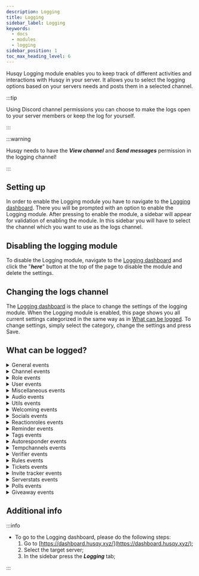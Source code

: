 ```yaml
---
description: Logging
title: Logging
sidebar_label: Logging
keywords:
  - docs
  - modules
  - logging
sidebar_position: 1
toc_max_heading_level: 6
---
```


Husqy Logging module enables you to keep track of different activities and interactions with Husqy in your server. It allows you to select the logging options based on your servers needs and posts them in a selected channel.

:::tip

Using Discord channel permissions you can choose to make the logs open to your server members or keep the log for yourself.

:::

:::warning

Husqy needs to have the **_View channel_** and **_Send messages_** permission in the logging channel!

:::

## Setting up

In order to enable the Logging module you have to navigate to the [Logging dashboard](#additional-info). There you will be prompted with an option to enable the Logging module. After pressing to enable the module, a sidebar will appear for validation of enabling the module. In this sidebar you will have to select the channel which you want to use as the logs channel.

## Disabling the logging module

To disable the Logging module, navigate to the [Logging dashboard](#additional-info) and click the "**_here_**" button at the top of the page to disable the module and delete the settings.

## Changing the logs channel

The [Logging dashboard](#additional-info) is the place to change the settings of the logging module. When the Logging module is enabled, this page shows you all current settings categorized in the same way as in [What can be logged](#what-can-be-logged). To change settings, simply select the category, change the settings and press Save.

## What can be logged?

<details>
  <summary>General events</summary>

1. `log_errors`: Logs when an error with Husqy occurs with an Husqy interaction;
2. `log_info`: Logs when one of the info commands is used;
3. `log_settings_changed`: Logs when a Husqy setting for the server is changed;
4. `log_support`: Logs when the support command is used;
5. `log_modules`: Logs when a module is enabled/disabled or changed;

</details>

<details>
  <summary>Channel events</summary>

1. `log_channel_create`: Logs when a new channel is created;
2. `log_channel_delete`: Logs when a channel is deleted;
3. `log_channel_update`: Logs when a channel is updated;
4. `log_clear_messages`: Logs when an amount of messages in a channel is deleted using the Husqy /mod_server clear_messages command;
5. `log_slowmode`: Logs when slowmode is enabled or disabled in a channel using the Husqy /mod_server slowmode command;
6. `log_channel_lock`: Logs when a channel is locked for use;
7. `log_channel_unlock`: Logs when a channel is unlocked for use;
8. `log_channel_join`: Logs when a user joins a channel;
9. `log_channel_leave`: Logs when a user leaves a channel;
10. `log_channel_move`: Logs when a user moves from one channel to another channel;

</details>

<details>
  <summary>Role events</summary>

1. `log_role_create`: Logs when a new role is created;
2. `log_role_delete`: Logs when a role is deleted;
3. `log_role_update`: Logs when a role is updated;

</details>

<details>
  <summary>User events</summary>

1. `log_user_warn_create`: Logs when a user is warned using Husqy;
2. `log_user_warn_delete`: Logs when a warning to a user is withdrawn;
3. `log_kick_events`: Logs when a user is kicked from the server;
4. `log_vckick`: Logs when a user is kicked from the voice channel using Husqy’s /mod_user vckick command;
5. `log_move`: Logs when a user is moved to another voice chanel using Husqy’s /mod_user move command;
6. `log_ban_create`: Logs when a user is banned from the server;
7. `log_ban_delete`: Logs when a users ban is withdrawn;
8. `log_tempmute`: Logs when a user is temporarily muted using Husqy’s /mod_user tempmute command;
9. `log_temptimeout`: Logs when a user has recieved a temporary time out using Husqy’s /mod_user temptimeout command;
10. `log_user_server_muted`: Logs when a user is server muted;
11. `log_user_server_unmuted`: Logs when a users server mute is lifted;
12. `log_user_server_deafend`: Logs when a user is server deafend;
13. `log_user_server_undeafend`: Logs when a users server deafen is lifted;
14. `log_user_deafend`: Logs when a user deafens themselfs;
15. `log_user_undeafend`: Logs when a users deafen is lifted by themselves;
16. `log_user_muted`: Logs when a user muted themselves;
17. `log_user_unmuted`: Logs when a users mute is lifted by themselves;
18. `log_user_stream_started`: Logs when a user started sharing their screen;
19. `log_user_stream_stopped`: Logs when a users stops sharing their screen;
20. `log_user_camera_stream_started`: Logs when a user turns on their camera;
21. `log_user_camera_stream_stopped`: Logs when a user turns off their camera;

</details>

<details>
  <summary>Miscellaneous events</summary>

1. `log_games`: Logs when a Husqy game is played;
2. `log_voice_message_transcribe`: Logs when a Discord audio message in a text channel is transcribed to text;
3. `log_meme`: Logs when a random meme is requested;

</details>

<details>
  <summary>Audio events</summary>

1. `log_audio_join`: Logs when Husqy joins a voice channel;
2. `log_audio_leave`: Logs when Husqy leaves a voice channel;
3. `log_audio_stop`: Logs when the audio playback is stopped by a user;
4. `log_audio_skip`: Logs when the current playing song is skipped by a user;
5. `log_audio_pause`: Logs when a user requested to pause the current playing song;
6. `log_audio_resume`: Logs when the current playing song is resumed after a pause request;
7. `log_audio_nowplaying`: Logs when the current playing song is requested;
8. `log_audio_queue`: Logs when the current queue is requested;
9. `log_music_play`: Logs when a new song is added to the queue;
10. `log_music_playnext`: Logs when a new song is added to the queue directly after the current playing song;
11. `log_music_tts`: Logs when a text-to-speech message is added to the queue;
12. `log_music_remove`: Logs when a song is removed from the queue;
13. `log_music_shuffle`: Logs when the queue is shuffled;
14. `log_music_search`: Logs when a source is searched for a query;
15. `log_radio_play`: Logs when radio is played;
16. `log_audio_seek`: Logs when a user requested to seek to a specified timestamp;
17. `log_audio_loop`: Logs when the loop is enabled/disabled for the current song;
18. `log_audio_volume`: Logs when the volume is changed;
19. `log_audio_restart`: Logs when a song is requested to restart by a user;

</details>

<details>
  <summary>Utils events</summary>

1. `log_customembed_send`: Logs when a custom created embed is send to a channel using the /utils custom_embed send command;
2. `log_customembed_create`: Logs when a custom embed is created using the /utils custom_embed create command;
3. `log_custommodal_create`: Logs when a custom modal is created using the /utils custom_modal create command;
4. `log_custommodal_preview`: Logs when a custom modal is preview using the /utils custom_modal preview command;
5. `log_color_viewed`: Logs when a color is viewed using the /utils color view command;
6. `log_domain_validated`: Logs when a domain has been validated;
7. `log_qr_generated`: Logs when a QR-code has been generated;
8. `log_time_converted`: Logs when a time has been converted;

</details>

<details>
  <summary>Welcoming events</summary>

1. `log_welcoming_response_create`: Logs when a new welcoming response has been created;
2. `log_welcoming_response_delete`: Logs when a welcoming response has been deleted;
3. `log_welcoming_timedrole_create`: Logs when a new timedrole has been created;
4. `log_welcoming_timedrole_delete`: Logs when a timedrole has been deleted;
5. `log_welcoming_check_welcome_dm`: Logs when a welcome message to a DM has been checked;
6. `log_welcoming_check_welcome_channel`: Logs when a welcome message to a channel has been checked;
7. `log_welcoming_check_leave_channel`: Logs when a leave message to a channel has been checked;
8. `log_welcoming_check_role_on_join`: Logs when autorole roles have been checked;
9. `log_welcoming_check_role_timed`: Logs when a timed role is added to a member;

</details>

<details>
  <summary>Socials events</summary>

1. `log_socials_reddit_remove`: Logs when a Subreddit is removed from the monitor list;
2. `log_socials_reddit_add`: Logs when a new Subreddit is added to the monitor list;
3. `log_socials_rss_remove`: Logs when an RSS Feed is removed from the monitor list;
4. `log_socials_rss_add`: Logs when a new RSS Feed is added to the monitor list;
5. `log_socials_twitch_remove`: Logs when a Twitch account is removed from the monitor list;
6. `log_socials_twitch_add`: Logs when a new Twitch account is added to the monitor list;
7. `log_socials_youtube_remove`: Logs when a YouTube channel is removed from the monitor list;
8. `log_socials_youtube_add`: Logs when a new YouTube channel is added to the monitor list;

</details>

<details>
  <summary>Reactionroles events</summary>

1. `log_reactionroles_panel_create`: Logs when a new reactionrole panel has been created;
2. `log_reactionroles_panel_delete`: Logs when a reactionrole panel is deleted;
3. `log_reactionroles_panel_edit`: Logs when a reactionrole panel is edited;
4. `log_reactionroles_panel_entry_create`: Logs when a reactionrole entry is added to a panel;
5. `log_reactionroles_panel_entry_delete`: Logs when a reactionrole entry is deleted from a panel;
6. `log_reactionroles_panel_entry_edit`: Logs when a reactionrole entry is edited;

</details>

<details>
  <summary>Reminder events</summary>

1. `log_reminder_add`: Logs when a user created a new reminder;
2. `log_reminder_delete`: Logs when a user deleted a reminder;
3. `log_reminder_list`: Logs when a user requested the list of their reminders;

</details>

<details>
  <summary>Tags events</summary>

1. `log_tag_create`: Logs when a new tag is created;
2. `log_tag_delete`: Logs when a tag is deleted;
3. `log_tag_edit`: Logs when an existing tag is edited;
4. `log_tag_used`: Logs when a tag is used;

</details>

<details>
  <summary>Autoresponder events</summary>

1. `log_autoresponder_trigger_created`: Logs when an new autoresponder trigger is created;
2. `log_autoresponder_trigger_deleted`: Logs when an autoresponder trigger is deleted;
3. `log_autoresponder_trigger_edited`: Logs when an autoresponder trigger is edited;
4. `log_autoresponder_trigger_hit`: Logs when one or more autorsponder trigger is hit;
5. `log_autoresponder_response_created`: Logs when an new autoresponder response is created;
6. `log_autoresponder_response_deleted`: Logs when an autoresponder response is deleted;

</details>

<details>
  <summary>Tempchannels events</summary>

1. `log_creation_channel_create`: Logs when new creation channels are created;
2. `log_creation_channel_delete`: Logs when creation channels are deleted;
3. `log_creation_channel_edit`: Logs when creation channels are edited;
4. `log_tempchannel_check_create`: Logs when a join event is checked for creating a tempchannel;
5. `log_tempchannel_check_delete`: Logs when a leave event is checked for deleting a tempchannel;
6. `log_tempchannel_name_edited`: Logs when a tempchannels name is edited;
7. `log_tempchannel_user_limit_edited`: Logs when a tempchannel user limit is edited;
8. `log_tempchannel_slowmode_edited`: Logs when a tempchannels slowmode is edited;
9. `log_tempchannel_bitrate_edited`: Logs when a tempchannels bitrate is edited;
10. `log_tempchannel_age_restriction_edited`: Logs when a tempchannels age restriction setting is edited;
11. `log_tempchannel_region_edited`: Logs when a tempchannels region is edited;
12. `log_tempchannel_claimed`: Logs when a tempchannels ownership is claimed*;
13. `log_tempchannel_transferred`: Logs when a tempchannels ownership is transferred*;
14. `log_tempchannel_deleted`: Logs when a tempchannel set is deleted**;
15. `log_tempchannel_block_rule_added`: Logs when a block rule is added to a tempchannel*;
16. `log_tempchannel_block_rule_removed`: Logs when a block rule is removed from a tempchannel*;
17. `log_tempchannel_trust_rule_added`: Logs when a trust rule is added to a tempchannel*;
18. `log_tempchannel_trust_rule_removed`: Logs when a trust rule is removed from a tempchannel*;

<br />
\* This event is only logged when it is run using the corresponding Husqy command or API (if available)
<br />
\** This event is only logged when it is run using the corresponding Husqy command or API (if available). If a channel is deleted manually, the log_channel_delete event is fired.

</details>

<details>
  <summary>Verifier events</summary>

1. `log_verifier_verification_create`: Logs when a verification has been created for a user;
2. `log_verifier_verification_handle`: Logs when a verification has been handled successfully for a user;

</details>

<details>
  <summary>Rules events</summary>

1. `log_rules_rule_add`: Logs when a new rule is added;
2. `log_rules_rule_remove`: Logs when a rule is removed;
2. `log_rules_send_check`: Logs when a rule sending has been checked successfully;
2. `log_rules_interaction_check`: Logs when a rules interaction has been checked successfully;

</details>

<details>
  <summary>Tickets events</summary>

1. `log_ticket_panel_create`: Logs when a new ticket panel is created;
2. `log_ticket_panel_edit`: Logs when a ticket panel is edited;
3. `log_ticket_panel_delete`: Logs when a ticket panel is deleted;
4. `log_ticket_type_add`: Logs when a new ticket type is added to a ticket panel;
5. `log_ticket_type_delete`: Logs when a ticket type is removed from a ticket panel;
6. `log_ticket_create`: Logs when a ticket is created;
7. `log_ticket_form_showed`: Logs when a ticket form is showed to a user;
8. `log_ticket_delete`: Logs when a ticket is deleted;
9. `log_ticket_transfer`: Logs when a ticket is transferred;
10. `log_ticket_reopen`: Logs when a ticket is reopened;
11. `log_ticket_close`: Logs when a ticket is closed;
12. `log_ticket_claim`: Logs when a ticket is claimed;
13. `log_ticket_transcribe`: Logs when a ticket is transcribed;

</details>

<details>
  <summary>Invite tracker events</summary>

1. `log_invite_created`: Logs when a new invite has been created;
2. `log_invite_deleted`: Logs when an invite has been deleted;
3. `log_invite_based_join`: Logs when a user has joined and shows the inviter;
4. `log_invite_based_leave`: Logs when a user has left and the inviter;

</details>

<details>
  <summary>Serverstats events</summary>

1. `log_serverstats_counter_created`: Logs when a new counter has been created;
2. `log_serverstats_counter_deleted`: Logs when a counter has been deleted;
3. `log_serverstats_starboard_check`: Logs when a starboard check has been triggered;
4. `log_serverstats_counters_updated`: Logs when all counters for the server have been updated;

</details>

<details>
  <summary>Polls events</summary>

1. `log_polls_created`: Logs when a new poll has been created;
2. `log_polls_edited`: Logs when a poll has been edited;
3. `log_polls_deleted`: Logs when a poll has been deleted;
4. `log_polls_closed`: Logs when a poll has been closed by ending after the poll duration;
5. `log_polls_closed_manually`: Logs when a poll has been ended manually by a user;
6. `log_polls_vote_added`: Logs when a vote has been added to a poll answer (NOTE: This event will not be sent when the poll is anonymous);
7. `log_polls_vote_removed`: Logs when a vote has been removed from a poll answer (NOTE: This event will not be sent when the poll is anonymous);

</details>

<details>
  <summary>Giveaway events</summary>

1. `log_giveaway_create`: Logs when a giveaway has been created;
2. `log_giveaway_delete`: Logs when a giveaway has been deleted;
3. `log_giveaway_reroll`: Logs when a giveaway has been rerolled;

</details>

## Additional info

:::info

- To go to the Logging dashboard, please do the following steps:
  1. Go to [https://dashboard.husqy.xyz/](https://dashboard.husqy.xyz/);
  2. Select the target server;
  3. In the sidebar press the **_Logging_** tab;

:::
